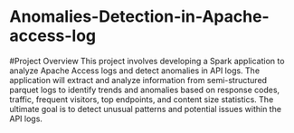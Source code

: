 # Anomalies-Detection-in-Apache-access-log

#Project Overview
This project involves developing a Spark application to analyze Apache Access logs and detect anomalies in API logs. The application will extract and analyze information from semi-structured parquet logs to identify trends and anomalies based on response codes, traffic, frequent visitors, top endpoints, and content size statistics. The ultimate goal is to detect unusual patterns and potential issues within the API logs.